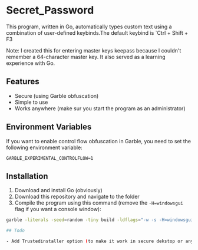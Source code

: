 
# Secret_Password

This program, written in Go, automatically types custom text using a combination of user-defined keybinds.The default keybind is `Ctrl + Shift + F3

Note: I created this for entering master keys keepass because I couldn't remember a 64-character master key. It also served as a learning experience with Go.

## Features

- Secure (using Garble obfuscation)
- Simple to use
- Works anywhere (make sur you start the program as an administrator)

## Environment Variables

If you want to enable control flow obfuscation in Garble, you need to set the following environment variable:

`GARBLE_EXPERIMENTAL_CONTROLFLOW=1`

## Installation

1. Download and install Go (obviously)
2. Download this repository and navigate to the folder
3. Compile the program using this command (remove the `-H=windowsgui` flag if you want a console window):

```bash
garble -literals -seed=random -tiny build -ldflags="-w -s -H=windowsgui -buildid=" -trimpath

## Todo

- Add Trustedinstaller option (to make it work in secure dekstop or anywhere)

